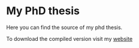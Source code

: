 # My PhD thesis

Here you can find the source of my phd thesis.

To download the compiled version visit my [website](https://maurofaccin.github.io)
